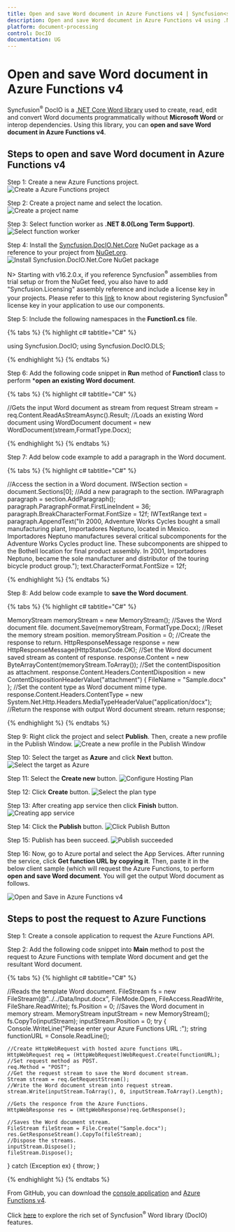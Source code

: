 ```yaml
---
title: Open and save Word document in Azure Functions v4 | Syncfusion<sup>®</sup>
description: Open and save Word document in Azure Functions v4 using .NET Core Word (DocIO) library without Microsoft Word or interop dependencies.
platform: document-processing
control: DocIO
documentation: UG
---
```


# Open and save Word document in Azure Functions v4

Syncfusion<sup>®</sup> DocIO is a [.NET Core Word library](https://www.syncfusion.com/document-processing/word-framework/net/word-library) used to create, read, edit and convert Word documents programmatically without **Microsoft Word** or interop dependencies. Using this library, you can **open and save Word document in Azure Functions v4**.

## Steps to open and save Word document in Azure Functions v4

Step 1: Create a new Azure Functions project.
![Create a Azure Functions project](Azure-Images/Functions-v1/Azure_Function_WordtoPDF.png)

Step 2: Create a project name and select the location.
![Create a project name](Azure-Images/Functions-v1/Configuration-Open-and-Save-Word-Document.png)

Step 3: Select function worker as **.NET 8.0(Long Term Support)**.
![Select function worker](Azure-Images/Functions-v4/Additional-Information-WordtoPDF.png)

Step 4: Install the [Syncfusion.DocIO.Net.Core](https://www.nuget.org/packages/Syncfusion.DocIO.Net.Core) NuGet package as a reference to your project from [NuGet.org](https://www.nuget.org/).
![Install Syncfusion.DocIO.Net.Core NuGet package](Azure-Images/Functions-v1/Nuget-Package-Open-and-Save-Word-Document.png)

N> Starting with v16.2.0.x, if you reference Syncfusion<sup>®</sup> assemblies from trial setup or from the NuGet feed, you also have to add "Syncfusion.Licensing" assembly reference and include a license key in your projects. Please refer to this [link](https://help.syncfusion.com/common/essential-studio/licensing/overview) to know about registering Syncfusion<sup>®</sup> license key in your application to use our components.

Step 5: Include the following namespaces in the **Function1.cs** file.

{% tabs %}
{% highlight c# tabtitle="C#" %}

using Syncfusion.DocIO;
using Syncfusion.DocIO.DLS;

{% endhighlight %}
{% endtabs %}

Step 6: Add the following code snippet in **Run** method of **Function1** class to perform ***open an existing Word document**.

{% tabs %}
{% highlight c# tabtitle="C#" %}

//Gets the input Word document as stream from request
Stream stream = req.Content.ReadAsStreamAsync().Result;
//Loads an existing Word document
using WordDocument document = new WordDocument(stream,FormatType.Docx);
       
{% endhighlight %}
{% endtabs %}

Step 7: Add below code example to add a paragraph in the Word document.

{% tabs %}
{% highlight c# tabtitle="C#" %}

//Access the section in a Word document.
IWSection section = document.Sections[0];
//Add a new paragraph to the section.
IWParagraph paragraph = section.AddParagraph();
paragraph.ParagraphFormat.FirstLineIndent = 36;
paragraph.BreakCharacterFormat.FontSize = 12f;
IWTextRange text = paragraph.AppendText("In 2000, Adventure Works Cycles bought a small manufacturing plant, Importadores Neptuno, located in Mexico. Importadores Neptuno manufactures several critical subcomponents for the Adventure Works Cycles product line. These subcomponents are shipped to the Bothell location for final product assembly. In 2001, Importadores Neptuno, became the sole manufacturer and distributor of the touring bicycle product group.");
text.CharacterFormat.FontSize = 12f;

{% endhighlight %}
{% endtabs %}

Step 8: Add below code example to **save the Word document**.

{% tabs %}
{% highlight c# tabtitle="C#" %}

 MemoryStream memoryStream = new MemoryStream();
//Saves the Word document file.
document.Save(memoryStream, FormatType.Docx);
//Reset the memory stream position.
memoryStream.Position = 0;
//Create the response to return.
HttpResponseMessage response = new HttpResponseMessage(HttpStatusCode.OK);
//Set the Word document saved stream as content of response.
response.Content = new ByteArrayContent(memoryStream.ToArray());
//Set the contentDisposition as attachment.
response.Content.Headers.ContentDisposition = new ContentDispositionHeaderValue("attachment")
{
    FileName = "Sample.docx"
};
//Set the content type as Word document mime type.
response.Content.Headers.ContentType = new System.Net.Http.Headers.MediaTypeHeaderValue("application/docx");
//Return the response with output Word document stream.
return response;

{% endhighlight %}
{% endtabs %}

Step 9: Right click the project and select **Publish**. Then, create a new profile in the Publish Window.
![Create a new profile in the Publish Window](Azure-Images/Functions-v4/Publish-Open-and-Save-Word-Document.png)

Step 10: Select the target as **Azure** and click **Next** button.
![Select the target as Azure](Azure-Images/Functions-v1/Target_WordtoPDF.png)

Step 11: Select the **Create new** button.
![Configure Hosting Plan](Azure-Images/Functions-v1/Function-Instance-Open-and-Save-Word-Document.png)

Step 12: Click **Create** button. 
![Select the plan type](Azure-Images/Functions-v1/Subscription-Open-and-Save-Word-Document.png)

Step 13: After creating app service then click **Finish** button. 
![Creating app service](Azure-Images/Functions-v1/App-service-Created-Open-and-Save-Word-Document.png)

Step 14: Click the **Publish** button.
![Click Publish Button](Azure-Images/Functions-v1/Before-Publish-Open-and-Save-Word-Document.png)

Step 15: Publish has been succeed.
![Publish succeeded](Azure-Images/Functions-v1/After-Publish-Open-and-Save-Word-Document.png)

Step 16: Now, go to Azure portal and select the App Services. After running the service, click **Get function URL by copying it**. Then, paste it in the below client sample (which will request the Azure Functions, to perform **open and save Word document**. You will get the output Word document as follows.

![Open and Save in Azure Functions v4](ASP-NET-Core_images/OpenAndSaveOutput.png)

## Steps to post the request to Azure Functions

Step 1: Create a console application to request the Azure Functions API.

Step 2: Add the following code snippet into **Main** method to post the request to Azure Functions with template Word document and get the resultant Word document.

{% tabs %}
{% highlight c# tabtitle="C#" %}

//Reads the template Word document.
FileStream fs = new FileStream(@"../../Data/Input.docx", FileMode.Open, FileAccess.ReadWrite, FileShare.ReadWrite);
fs.Position = 0;
//Saves the Word document in memory stream.
MemoryStream inputStream = new MemoryStream();
fs.CopyTo(inputStream);
inputStream.Position = 0;
try
{
    Console.WriteLine("Please enter your Azure Functions URL :");
    string functionURL = Console.ReadLine();

    //Create HttpWebRequest with hosted azure functions URL.    
    HttpWebRequest req = (HttpWebRequest)WebRequest.Create(functionURL);
    //Set request method as POST.
    req.Method = "POST";
    //Get the request stream to save the Word document stream.
    Stream stream = req.GetRequestStream();
    //Write the Word document stream into request stream.
    stream.Write(inputStream.ToArray(), 0, inputStream.ToArray().Length);

    //Gets the responce from the Azure Functions.
    HttpWebResponse res = (HttpWebResponse)req.GetResponse();

    //Saves the Word document stream.
    FileStream fileStream = File.Create("Sample.docx");
    res.GetResponseStream().CopyTo(fileStream);
    //Dispose the streams.
    inputStream.Dispose();
    fileStream.Dispose();
}
catch (Exception ex)
{
    throw;
}

{% endhighlight %}
{% endtabs %}

From GitHub, you can download the [console application](https://github.com/SyncfusionExamples/DocIO-Examples/tree/main/Read-and-Save-document/Open-and-save-Word-document/Azure/Azure_Functions/Console_Application) and [Azure Functions v4](https://github.com/SyncfusionExamples/DocIO-Examples/tree/main/Read-and-Save-document/Open-and-save-Word-document/Azure/Azure_Functions/Azure_Functions_v4).

Click [here](https://www.syncfusion.com/document-processing/word-framework/net-core) to explore the rich set of Syncfusion<sup>®</sup> Word library (DocIO) features.
